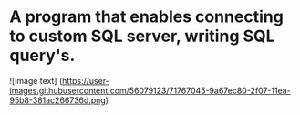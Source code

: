 # A program that enables connecting to custom SQL server, writing SQL query's.
![image text] (https://user-images.githubusercontent.com/56079123/71767045-9a67ec80-2f07-11ea-95b8-381ac266736d.png)

